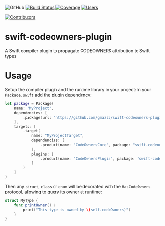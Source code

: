![GitHub](https://img.shields.io/github/license/gmazzo/swift-codeowners-plugin)
[![Build Status](https://github.com/gmazzo/swift-codeowners-plugin/actions/workflows/ci-cd.yaml/badge.svg)](https://github.com/gmazzo/swift-codeowners-plugin/actions/workflows/ci-cd.yaml)
[![Coverage](https://codecov.io/gh/gmazzo/swift-codeowners-plugin/branch/main/graph/badge.svg?token=ExYkP1Q9oE)](https://codecov.io/gh/gmazzo/swift-codeowners-plugin)
[![Users](https://img.shields.io/badge/users_by-Sourcegraph-purple)](https://sourcegraph.com/search?q=content:gmazzo/swift-codeowners-plugin+-repo:github.com/gmazzo/swift-codeowners-plugin)

[![Contributors](https://contrib.rocks/image?repo=gmazzo/swift-codeowners-plugin)](https://github.com/gmazzo/swift-codeowners-plugin/graphs/contributors)

# swift-codeowners-plugin

A Swift compiler plugin to propagate CODEOWNERS attribution to Swift types

# Usage

Setup the compiler plugin and the runtime library in your project: 
In your `Package.swift` add the plugin dependency:

```swift
let package = Package(
    name: "MyProject",
    dependencies: [
        .package(url: "https://github.com/gmazzo/swift-codeowners-plugin", from: "0.1.0"),
    ],
    targets: [
        .target(
            name: "MyProjectTarget", 
            dependencies: [
                .product(name: "CodeOwnersCore", package: "swift-codeowners-plugin")
            ],
            plugins: [
                .product(name: "CodeOwnersPlugin", package: "swift-codeowners-plugin")
            ]
        )
    ]
)
```

Then any `struct`, `class` or `enum` will be decorated with the `HasCodeOwners` protocol, allowing to query its owner at runtime:

```swift
struct MyType {
    func printOwner() {
        print("This type is owned by \(self.codeOwners)")
    }
}
```
